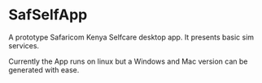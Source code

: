 # SafSelfApp
A prototype Safaricom Kenya Selfcare desktop app. It presents basic sim services.

Currently the App runs on linux but a Windows and Mac version can be generated with ease.


